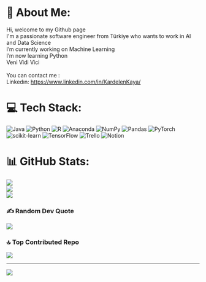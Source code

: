 # 💫 About Me:
 Hi, welcome to my Github page<br> I'm a passionate software engineer from Türkiye who wants to work in AI and Data Science<br> I’m currently working on Machine Learning <br> I’m now learning Python<br> Veni Vidi Vici<br><br> You can contact me :<br>  Linkedın: https://www.linkedin.com/in/KardelenKaya/<br> 


# 💻 Tech Stack:
![Java](https://img.shields.io/badge/java-%23ED8B00.svg?style=for-the-badge&logo=java&logoColor=white) ![Python](https://img.shields.io/badge/python-3670A0?style=for-the-badge&logo=python&logoColor=ffdd54) ![R](https://img.shields.io/badge/r-%23276DC3.svg?style=for-the-badge&logo=r&logoColor=white) ![Anaconda](https://img.shields.io/badge/Anaconda-%2344A833.svg?style=for-the-badge&logo=anaconda&logoColor=white) ![NumPy](https://img.shields.io/badge/numpy-%23013243.svg?style=for-the-badge&logo=numpy&logoColor=white) ![Pandas](https://img.shields.io/badge/pandas-%23150458.svg?style=for-the-badge&logo=pandas&logoColor=white) ![PyTorch](https://img.shields.io/badge/PyTorch-%23EE4C2C.svg?style=for-the-badge&logo=PyTorch&logoColor=white) ![scikit-learn](https://img.shields.io/badge/scikit--learn-%23F7931E.svg?style=for-the-badge&logo=scikit-learn&logoColor=white) ![TensorFlow](https://img.shields.io/badge/TensorFlow-%23FF6F00.svg?style=for-the-badge&logo=TensorFlow&logoColor=white) ![Trello](https://img.shields.io/badge/Trello-%23026AA7.svg?style=for-the-badge&logo=Trello&logoColor=white) ![Notion](https://img.shields.io/badge/Notion-%23000000.svg?style=for-the-badge&logo=notion&logoColor=white)
# 📊 GitHub Stats:
![](https://github-readme-stats.vercel.app/api?username=KardelenKaya&theme=dark&hide_border=false&include_all_commits=true&count_private=true)<br/>
![](https://github-readme-streak-stats.herokuapp.com/?user=KardelenKaya&theme=dark&hide_border=false)<br/>
![](https://github-readme-stats.vercel.app/api/top-langs/?username=KardelenKaya&theme=dark&hide_border=false&include_all_commits=true&count_private=true&layout=compact)

### ✍️ Random Dev Quote
![](https://quotes-github-readme.vercel.app/api?type=horizontal&theme=tokyonight)

### 🔝 Top Contributed Repo
![](https://github-contributor-stats.vercel.app/api?username=KardelenKaya&limit=5&theme=dark&combine_all_yearly_contributions=true)

---
[![](https://visitcount.itsvg.in/api?id=KardelenKaya&icon=0&color=11)](https://visitcount.itsvg.in)

<!-- Proudly created with GPRM ( https://gprm.itsvg.in ) -->
